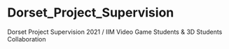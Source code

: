 # Dorset_Project_Supervision
Dorset Project Supervision 2021 / IIM Video Game Students &amp; 3D Students Collaboration
